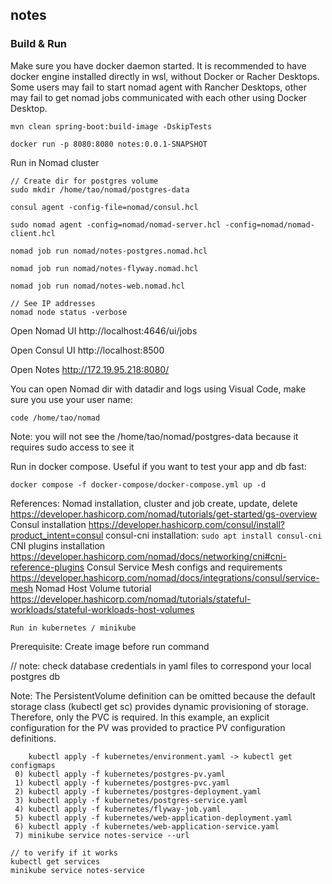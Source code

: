 ## notes


### Build & Run
Make sure you have docker daemon started.
It is recommended to have docker engine installed directly in wsl, without Docker or Racher Desktops.
Some users may fail to start nomad agent with Rancher Desktops, other may fail to get nomad jobs communicated with each other using Docker Desktop. 

```
mvn clean spring-boot:build-image -DskipTests

docker run -p 8080:8080 notes:0.0.1-SNAPSHOT
```

Run in Nomad cluster
```
// Create dir for postgres volume
sudo mkdir /home/tao/nomad/postgres-data

consul agent -config-file=nomad/consul.hcl

sudo nomad agent -config=nomad/nomad-server.hcl -config=nomad/nomad-client.hcl

nomad job run nomad/notes-postgres.nomad.hcl

nomad job run nomad/notes-flyway.nomad.hcl

nomad job run nomad/notes-web.nomad.hcl 

// See IP addresses
nomad node status -verbose
```

Open Nomad UI
http://localhost:4646/ui/jobs

Open Consul UI
http://localhost:8500

Open Notes
http://172.19.95.218:8080/

You can open Nomad dir with datadir and logs using Visual Code, make sure you use your user name:
```
code /home/tao/nomad
```
Note: you will not see the /home/tao/nomad/postgres-data because it requires sudo access to see it

Run in docker compose. Useful if you want to test your app and db fast:
```
docker compose -f docker-compose/docker-compose.yml up -d
```

References:
Nomad installation, cluster and job create, update, delete https://developer.hashicorp.com/nomad/tutorials/get-started/gs-overview
Consul installation https://developer.hashicorp.com/consul/install?product_intent=consul
consul-cni installation: `sudo apt install consul-cni`
CNI plugins installation https://developer.hashicorp.com/nomad/docs/networking/cni#cni-reference-plugins
Consul Service Mesh configs and requirements https://developer.hashicorp.com/nomad/docs/integrations/consul/service-mesh
Nomad Host Volume tutorial https://developer.hashicorp.com/nomad/tutorials/stateful-workloads/stateful-workloads-host-volumes

```
Run in kubernetes / minikube
```
Prerequisite: Create image before run command

// note: check database credentials in yaml files to correspond your local postgres db

Note: The PersistentVolume definition can be omitted because the default storage class (kubectl get sc) provides dynamic provisioning of storage. Therefore, only the PVC is required. In this example, an explicit configuration for the PV was provided to practice PV configuration definitions.
```
    kubectl apply -f kubernetes/environment.yaml -> kubectl get configmaps
 0) kubectl apply -f kubernetes/postgres-pv.yaml
 1) kubectl apply -f kubernetes/postgres-pvc.yaml
 2) kubectl apply -f kubernetes/postgres-deployment.yaml
 3) kubectl apply -f kubernetes/postgres-service.yaml
 4) kubectl apply -f kubernetes/flyway-job.yaml
 5) kubectl apply -f kubernetes/web-application-deployment.yaml
 6) kubectl apply -f kubernetes/web-application-service.yaml
 7) minikube service notes-service --url
```

```
// to verify if it works 
kubectl get services
minikube service notes-service
```